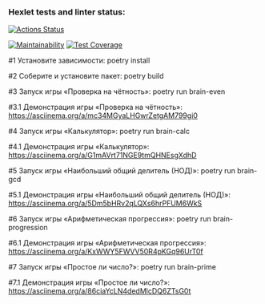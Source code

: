 ### Hexlet tests and linter status:

[![Actions Status](https://github.com/onSTRANN1Y/python-project-49/actions/workflows/hexlet-check.yml/badge.svg)](https://github.com/onSTRANN1Y/python-project-49/actions)

[![Maintainability](https://api.codeclimate.com/v1/badges/92ecef7fa48501f2d7cd/maintainability)](https://codeclimate.com/github/onSTRANN1Y/python-project-49/maintainability)
[![Test Coverage](https://api.codeclimate.com/v1/badges/92ecef7fa48501f2d7cd/test_coverage)](https://codeclimate.com/github/onSTRANN1Y/python-project-49/test_coverage)



#1	Установите зависимости:
    poetry install


#2	Соберите и установите пакет:
    poetry build


#3	Запуск игры «Проверка на чётность»:
    poetry run brain-even

#3.1	Демонстрация игры «Проверка на чётность»:
    https://asciinema.org/a/mc34MGyaLHGwrZetgAM799gi0




#4	Запуск игры «Калькулятор»:
    poetry run brain-calc

#4.1	Демонстрация игры «Калькулятор»:
    https://asciinema.org/a/G1mAVrt71NGE9tmQHNEsgXdhD



	
#5	Запуск игры «Наибольший общий делитель (НОД)»:
    poetry run brain-gcd

#5.1	Демонстрация игры «Наибольший общий делитель (НОД)»:
    https://asciinema.org/a/5Dm5bHRv2qLQXs6hrPFUM6WkS




#6	Запуск игры «Арифметическая прогрессия»:
    poetry run brain-progression

#6.1	Демонстрация игры «Арифметическая прогрессия»:
    https://asciinema.org/a/KxWWY5FWVV50R4pKGq96UrT0f




#7	Запуск игры «Простое ли число?»:
    poetry run brain-prime

#7.1	Демонстрация игры «Простое ли число?»:
    https://asciinema.org/a/86ciaYcLN4dedMlcDQ6ZTsG0t

